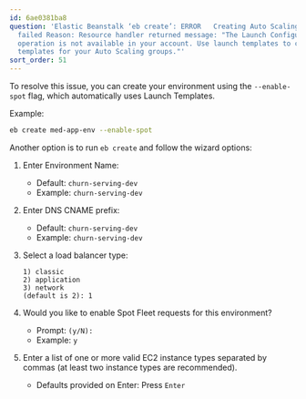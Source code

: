 ```yaml
---
id: 6ae0381ba8
question: 'Elastic Beanstalk ‘eb create’: ERROR   Creating Auto Scaling launch configuration
  failed Reason: Resource handler returned message: "The Launch Configuration creation
  operation is not available in your account. Use launch templates to create configuration
  templates for your Auto Scaling groups."'
sort_order: 51
---
```


To resolve this issue, you can create your environment using the `--enable-spot` flag, which automatically uses Launch Templates.

Example:

```bash
eb create med-app-env --enable-spot
```

Another option is to run `eb create` and follow the wizard options:

1. Enter Environment Name:
   - Default: `churn-serving-dev`
   - Example: `churn-serving-dev`

2. Enter DNS CNAME prefix:
   - Default: `churn-serving-dev`
   - Example: `churn-serving-dev`

3. Select a load balancer type:
   
   ```
   1) classic
   2) application
   3) network
   (default is 2): 1
   ```

4. Would you like to enable Spot Fleet requests for this environment? 
   - Prompt: `(y/N):`
   - Example: `y`

5. Enter a list of one or more valid EC2 instance types separated by commas (at least two instance types are recommended).
   - Defaults provided on Enter: Press `Enter`